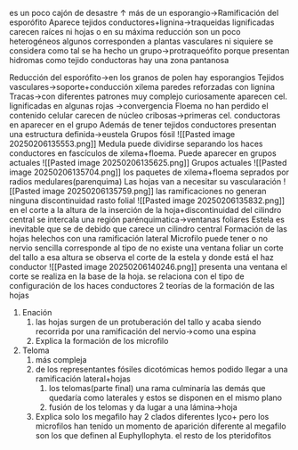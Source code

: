 es un poco cajón de desastre
↑ más de un esporangio→Ramificación del esporófito
Aparece tejidos conductores+lignina→traqueidas lignificadas 
carecen raíces ni hojas o en su máxima reducción
son un poco heterogéneos algunos corresponden a plantas vasculares ni siquiere se considera como tal se ha hecho un grupo→protraqueófito 
	porque presentan hidromas como tejido conductoras
	hay una zona pantanosa 

Reducción del esporófito→en los granos de polen hay esporangios
Tejidos vasculares→soporte+conducción
	xilema
		paredes reforzadas con lignina 
		Tracas→con diferentes patrones muy complejo
			curiosamente aparecen cel. lignificadas en algunas rojas →convergencia 
	Floema
		no han perdido el contenido celular carecen de núcleo
		cribosas→primeras cel. conductoras en aparecer en el grupo
Además de tener tejidos conductores presentan una estructura definida→eustela
	Grupos fósil
		![[Pasted image 20250206135553.png]]
	Medula puede dividirse separando los haces conductores en fascículos de xilema+floema. Puede aparecer en grupos actuales
		![[Pasted image 20250206135625.png]]
		Grupos actuales
			![[Pasted image 20250206135704.png]]
				los paquetes de xilema+floema seprados por radios medulares(parenquima) 
Las hojas van a necesitar su vascularación
	![[Pasted image 20250206135759.png]]
		las ramificaciones no generan ninguna discontinuidad
		rasto folial
	![[Pasted image 20250206135832.png]]
		en el corte a la altura de la inserción de la hoja+discontinuidad del cilindro central se intercala una región parénquimatica→ventanas foliares
 Estela 
	 es inevitable que se de debido que carece un cilindro central
Formación de las hojas
	helechos con una ramificación lateral
Microfilo
	puede tener o no nervio
	sencilla
	corresponde al tipo de no existe una ventana foliar
		un corte del tallo a esa altura se observa el corte de la estela y donde está el haz conductor 
		![[Pasted image 20250206140246.png]]
			presenta una ventana 
			el corte se realiza en la base de la hoja.
	se relaciona con el tipo de configuración de los haces conductores
2 teorías de la formación de las hojas
1. Enación
	1. las hojas surgen de un protuberación del tallo y acaba siendo recorrida por una ramificación del nervio→como una espina
	2. Explica la formación de los microfilo
2. Teloma
	1. más compleja
	2. de los representantes fósiles dicotómicas hemos podido llegar a una ramificación lateral+hojas
		1. los telomas(parte final) una rama culminaría las demás que quedaría como laterales y estos se disponen en el mismo plano
		2. fusión de los telomas y da lugar a una lámina→hoja
	3. Explica solo los megafilo
hay 2 clados diferentes
	lyco+
		pero los microfilos han tenido un momento de aparición diferente al megafilo son los que definen al Euphyllophyta.
el resto de los pteridofitos